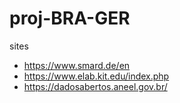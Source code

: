 # proj-BRA-GER

sites

- https://www.smard.de/en
- https://www.elab.kit.edu/index.php
- https://dadosabertos.aneel.gov.br/
